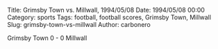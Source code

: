 Title: Grimsby Town vs. Millwall, 1994/05/08
Date: 1994/05/08 00:00
Category: sports
Tags: football, football scores, Grimsby Town, Millwall
Slug: grimsby-town-vs-millwall
Author: carbonero


Grimsby Town 0 - 0 Millwall
